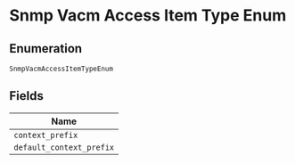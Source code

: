 
# Snmp Vacm Access Item Type Enum

## Enumeration

`SnmpVacmAccessItemTypeEnum`

## Fields

| Name |
|  --- |
| `context_prefix` |
| `default_context_prefix` |

